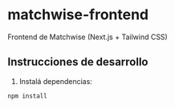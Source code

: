 # matchwise-frontend

Frontend de Matchwise (Next.js + Tailwind CSS)

## Instrucciones de desarrollo

1. Instalá dependencias:
```bash
npm install
